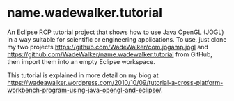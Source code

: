 # name.wadewalker.tutorial
An Eclipse RCP tutorial project that shows how to use Java OpenGL (JOGL) in a way suitable for scientific or engineering applications. To use, just clone my two projects https://github.com/WadeWalker/com.jogamp.jogl and https://github.com/WadeWalker/name.wadewalker.tutorial from GitHub, then import them into an empty Eclipse workspace.

This tutorial is explained in more detail on my blog at https://wadeawalker.wordpress.com/2010/10/09/tutorial-a-cross-platform-workbench-program-using-java-opengl-and-eclipse/.

